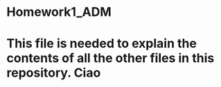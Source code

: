 # Homework1_ADM
# This file is needed to explain the contents of all the other files in this repository. Ciao
